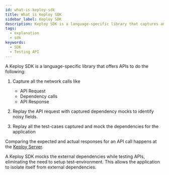 ```yaml
---
id: what-is-keploy-sdk
title: What is Keploy SDK
sidebar_label: Keploy SDK
description: Keploy SDK is a language-specific library that captures and replays API calls and subsequent network interactions.
tags:
  - explanation
  - sdk
keywords:
  - SDK
  - Testing API
---
```


A Keploy SDK is a language-specific library that offers APIs to do the following:

1. Capture all the network calls like

   - API Request
   - Dependency calls
   - API Response

2. Replay the API request with captured dependency mocks to identify noisy fields.
3. Replay all the test-cases captured and mock the dependencies for the application

Comparing the expected and actual responses for an API call happens at the [Keploy Server](/go/installation).

A Keploy SDK mocks the external dependencies while testing APIs, eliminating the need to setup test-environment.
This allows the application to isolate itself from external dependencies.
